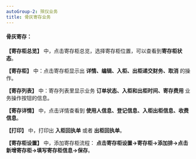 ```yaml
---
autoGroup-2: 殡仪业务
title: 骨灰寄存业务
---
```


#### 骨灰寄存：

**【寄存柜总览】** 中，点击寄存柜总览，选择寄存柜位置，可以查看到**寄存柜状态**。

**【寄存柜】** 中：点击寄存柜显示出 **详情、编辑、入柜、出柜递交财务、取消** 的操作。

**【寄存列表】** 中：寄存列表里显示业务 **订单状态、入柜和出柜时间、寄存费用** 业务操作按钮的信息。

**【寄存详情】** 中，点击详情查看到 **使用人信息、登记信息、入柜出柜信息、收费信息**。

**【打印】** 中，打印出 **入柜回执单** 或者 **出柜回执单**。

**【寄存柜设置】** 中，添加寄存柜流程： **点击寄存柜设置→寄存柜→添加排→点击新增寄存柜→填写寄存柜信息→保存**。

